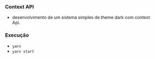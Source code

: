 ### Context API
- desenvolvimento de um sistema simples de theme dark com context Api.

### Execução 
- `yarn`
- `yarn start`

